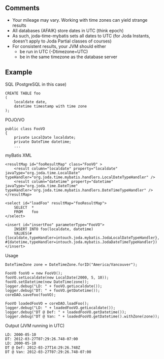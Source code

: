 ## Comments

* Your mileage may vary. Working with time zones can yield strange results
* All databases (AFAIK) store dates in UTC (think epoch)
* As such, joda-time-mybatis sets all dates to UTC (for Joda Instants, doesn't apply to Joda Partial classes of courses)
* For consistent results, your JVM should either
    * be run in UTC (-Dtimezone=UTC)
	* be in the same timezone as the database server

## Example

SQL (PostgreSQL in this case)

	CREATE TABLE foo
	(
		localdate date,
		datetime timestamp with time zone
	);

POJO/VO

	public class FooVO
	{
		private LocalDate localdate;
		private DateTime datetime;
		...

myBatis XML

	<resultMap id="fooResultMap" class="FooVO" >
		<result column="localdate" property="localdate" javaType="org.joda.time.LocalDate" typeHandler="org.joda.time.mybatis.handlers.LocalDateTypeHandler" />
		<result column="datetime" property="datetime" javaType="org.joda.time.DateTime" typeHandler="org.joda.time.mybatis.handlers.DateTimeTypeHandler" />
	</resultMap>

	<select id="loadFoo" resultMap="fooResultMap">
		SELECT	*
		FROM	foo
	</select>

	<insert id="insertFoo" parameterType="FooVO">
		INSERT INTO foo(localdate, datetime)
		VALUES(#{localdate,typeHandler=intouch.joda.mybatis.JodaLocalDateTypeHandler}, #{datetime,typeHandler=intouch.joda.mybatis.JodaDateTimeTypeHandler})
	</insert>

Usage

	DateTimeZone zone = DateTimeZone.forID("America/Vancouver");

	FooVO fooVO = new FooVO();
	fooVO.setLocaldate(new LocalDate(2000, 5, 10));
	fooVO.setDatetime(new DateTime(zone));
	logger.debug("LD: " + fooVO.getLocaldate());
	logger.debug("DT: " + fooVO.getDatetime());
	coreDAO.saveFoo(fooVO);

	FooVO loadedFooVO = coreDAO.loadFoo();
	logger.debug("LD: " + loadedFooVO.getLocaldate());
	logger.debug("DT @ Def: " + loadedFooVO.getDatetime());
	logger.debug("DT @ Van: " + loadedFooVO.getDatetime().withZone(zone));

Output (JVM running in UTC)

	LD: 2000-05-10
	DT: 2012-03-27T07:29:26.748-07:00
	LD: 2000-05-10
	DT @ Def: 2012-03-27T14:29:26.748Z
	DT @ Van: 2012-03-27T07:29:26.748-07:00
